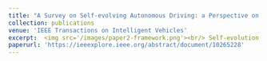 ```yaml
---
title: "A Survey on Self-evolving Autonomous Driving: a Perspective on Data Closed-Loop Technology"
collection: publications
venue: 'IEEE Transactions on Intelligent Vehicles'
excerpt:  <img src='/images/paper2-framework.png'><br/> Self-evolution refers to the ability of a system to evolve autonomously towards a better performance, which is a potential trend for autonomous driving systems based on self-learning approaches. This study analyzes some relevant technologies and then proposes a novel design mechanism to guarantee the self-evolving performance for autonomous driving systems. Moreover, we give some suggestions for its future directions for self-evolving autonomous driving, including some more cutting-edge technologies that can be incorporated into the DCL architecture.
paperurl: 'https://ieeexplore.ieee.org/abstract/document/10265228'
---
```



